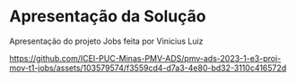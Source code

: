 # Apresentação da Solução

Apresentação do projeto Jobs feita por Vinicius Luiz



https://github.com/ICEI-PUC-Minas-PMV-ADS/pmv-ads-2023-1-e3-proj-mov-t1-jobs/assets/103579574/f3559cd4-d7a3-4e80-bd32-3110c416572d


